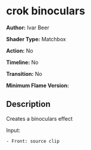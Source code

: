 # crok binoculars

**Author:** Ivar Beer

**Shader Type:** Matchbox

**Action:** No

**Timeline:** No

**Transition:** No

**Minimum Flame Version:** 


## Description
Creates a binoculars effect

Input:

    - Front: source clip

